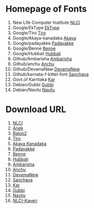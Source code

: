 # Homepage of Fonts

1. New Life Computer Institute [NLCI](https://github.com/nlci)
2. Google/EkType [EkType](https://ektype.in)
3. Google/Tiro [Tiro](http://www.tiro.com/)
4. Google/Akaya-kanadaka [Akaya](https://github.com/vaishnavimurthy/Akaya-Kanadaka)
5. Google/padayakke [Padayakke](https://github.com/DunwichType/Padyakke_Libre)
6. Google/Benne [Benne](https://github.com/googlefonts/Benne)
7. Google/Hubbali [Hubbali](https://github.com/erinmclaughlin/Hubballi)
8. Github/Ambarisha [Ambarisha](https://github.com/appajid/Ambarisha)
9. Github/anchu [Anchu](https://github.com/imarunck/Anchu)
10. Github/DevamaNew [DevamaNew](https://github.com/pavanaja/DevamaNew)
11. Github/karnata-f-kittel-font [Sanchaya](http://sanchaya.net/)
12. Govt.of Karntaka [Kar](https://kanaja.karnataka.gov.in/softwares/)
13. Debian/Gubbi [Gubbi](https://packages.debian.org/unstable/fonts/fonts-gubbi)
14. Debian/Navilu [Navilu](https://packages.debian.org/unstable/fonts/fonts-navilu)



# Download URL

1. [NLCI](https://github.com/nlci/knda-font-badami/releases/download/v0.600/nlci-knda-badami-0.600.tar.xz)
2. [Anek](https://github.com/EkType/Anek/releases/download/1.000/Ek-Type-Anek-Variable-1.002.zip)
3. [Baloo2](https://github.com/EkType/Baloo2/releases/download/1.640/Baloo2_1.640.zip)
4. [Tiro](https://github.com/TiroTypeworks/Indigo/archive/c5f23cb/Tiro-c5f23cb391c99bb3e5c3308568c31319e2e7fbd1.tar.gz)
5. [Akaya Kanadaka](https://github.com/vaishnavimurthy/Akaya-Kanadaka/archive/fef8598/Akaya-Kanadaka-fef85980e9f50f142e1f87bdff10d00633bc2e25.tar.gz)
6. [Padayakke](https://github.com/DunwichType/Padyakke_Libre/archive/6b18f96/PAdayakke_Libre-6b18f969591fb9d4767478137061cdd5b727a6b4.tar.gz)
7. [Benne](https://github.com/googlefonts/Benne/archive/4a7cc7e/Benne-4a7cc7e94f818114bfae7e04a731da7076efa0a0.tar.gz)
8. [Hubbali](https://github.com/erinmclaughlin/Hubballi/archive/e5c909b/Hubballi-e5c909bedfc4a2395ea300f94acec0d245ff7635.tar.gz)
9. [Ambarisha](https://github.com/appajid/Ambarisha/archive/367c9ea/Ambarisha-367c9eaa2f6cafcf15c3a345b04b1463e1f9f44c.tar.gz)
10. [Anchu](https://github.com/imarunck/Anchu/archive/bd6fafc/Anchu-bd6fafc5d49c6294200ecddb6ccb4555f45a321c.tar.gz)
11. [DevamaNew](https://github.com/pavanaja/DevamaNew/archive/f19822c/DevamaNew-f19822c694fb9ccc8c593cf136fdbe19f01055a0.tar.gz)
12. [Sanchaya](https://github.com/sanchaya/karnata-f-kittel-font/archive/5164254/karnata-f-kittel-font-51642542532f4deb42d24e66a4af699baa265dbd.tar.gz)
13. [Kar](https://github.com/kannadiga/fonts/archive/5f542c8/kannadiga-5f542c899da12e78bc517b1c5570496f1c93f43c.tar.gz)
14. [Gubbi](http://deb.debian.org/debian/pool/main/f/fonts-gubbi/fonts-gubbi_1.3.orig.tar.xz)
15. [Navilu](http://deb.debian.org/debian/pool/main/f/fonts-navilu/fonts-navilu_1.2.orig.tar.gz)
16. [NLCI-Kaveri](https://github.com/nlci/knda-font-badami/archive/5d06bea/nlci_kaveri-5d06bea25a5c51bf726d7d122112a1e8d103bb4btar.gz)
